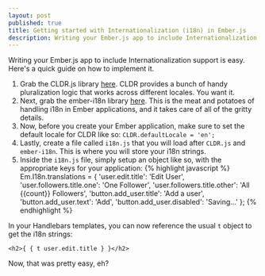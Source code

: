```yaml
---
layout: post
published: true
title: Getting started with Internationalization (i18n) in Ember.js
description: Writing your Ember.js app to include Internationalization support is easy.
---
```


Writing your Ember.js app to include Internationalization support is easy. Here's a quick guide on how to implement it. 

1. Grab the CLDR.js library [here](https://github.com/jamesarosen/CLDR.js). CLDR provides a bunch of handy pluralization logic that works across different locales. You want it. 
2. Next, grab the ember-i18n library [here](https://github.com/jamesarosen/ember-i18n). This is the meat and potatoes of handling i18n in Ember applications, and it takes care of all of the gritty details. 
3. Now, before you create your Ember application, make sure to set the default locale for CLDR like so:
  ```CLDR.defaultLocale = 'en';```
4. Lastly, create a file called ```i18n.js``` that you will load after ```CLDR.js``` and ```ember-i18n```. This is where you will store your i18n strings. 
5. Inside the ```i18n.js``` file, simply setup an object like so, with the appropriate keys for your application:
    {% highlight javascript %}
    Em.I18n.translations = {
      'user.edit.title': 'Edit User',
      'user.followers.title.one': 'One Follower',
      'user.followers.title.other': 'All {{count}} Followers',
      'button.add_user.title': 'Add a user',
      'button.add_user.text': 'Add',
      'button.add_user.disabled': 'Saving...'
    };
    {% endhighlight %}

In your Handlebars templates, you can now reference the usual ```t``` object to get the i18n strings:

```<h2>{ { t user.edit.title } }</h2>```


Now, that was pretty easy, eh? 